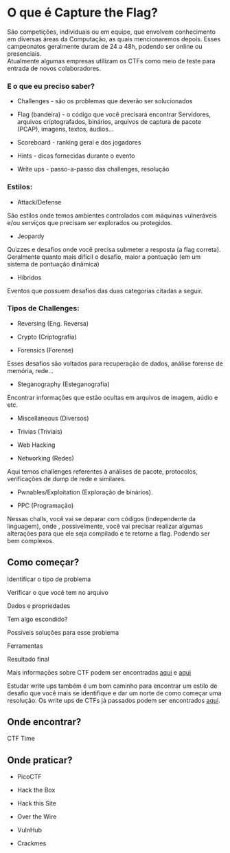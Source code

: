 # O que é Capture the Flag? 

São competições, individuais ou em equipe, que envolvem conhecimento em diversas áreas da Computação, as quais mencionaremos depois. 
Esses campeonatos geralmente duram de 24 a 48h, podendo ser online ou presenciais.  
Atualmente algumas empresas utilizam os CTFs como meio de teste para entrada de novos colaboradores. 




### E o que eu preciso saber?

- Challenges - são os problemas que deverão ser solucionados

-  Flag (bandeira) - o código que você precisará encontrar
Servidores, arquivos criptografados, binários, arquivos de captura de pacote (PCAP), imagens, textos, áudios…  

- Scoreboard - ranking geral e dos jogadores 

- Hints - dicas fornecidas durante o evento

- Write ups - passo-a-passo das challenges, resolução 




### Estilos: 

- Attack/Defense

São estilos onde temos ambientes controlados com máquinas vulneráveis e/ou serviços que precisam ser explorados ou protegidos.

- Jeopardy 

Quizzes e desafios onde você precisa submeter a resposta (a flag correta). Geralmente quanto mais difícil o desafio, maior a pontuação (em um sistema de pontuação dinâmica) 

- Híbridos 

Eventos que possuem desafios das duas categorias citadas a seguir. 




### Tipos de Challenges:  

- Reversing (Eng. Reversa)

- Crypto (Criptografia)

- Forensics (Forense)

Esses desafios são voltados para recuperação de dados, análise forense de memória, rede...

- Steganography (Esteganografia) 

Encontrar informações que estão ocultas em arquivos de imagem, aúdio e etc.

- Miscellaneous (Diversos)

- Trivias (Triviais)

- Web Hacking

- Networking (Redes)

Aqui temos challenges referentes à análises de pacote, protocolos, verificações de dump de rede e similares. 

- Pwnables/Exploitation (Exploração de binários).

- PPC (Programação)  

Nessas challs, você vai se deparar com códigos (independente da linguagem), onde , possivelmente, você vai precisar realizar algumas alterações para que ele seja compilado e te retorne a flag. Podendo ser bem complexos. 




## Como começar? 

Identificar o tipo de problema 

Verificar o que você tem no arquivo

Dados e propriedades 

Tem algo escondido? 

Possíveis soluções para esse problema 

Ferramentas 

Resultado final 

Mais informações sobre CTF podem ser encontradas [aqui](https://ctfs.github.io/resources/) e [aqui](https://trailofbits.github.io/ctf/forensics/) 

Estudar write ups também é um bom caminho para encontrar um estilo de desafio que você mais se identifique e dar um norte de como começar uma resolução. Os write ups de CTFs já passados podem ser encontrados [aqui](https://ctftime.org/writeups). 




## Onde encontrar? 

CTF Time 




## Onde praticar? 

- PicoCTF

- Hack the Box 

- Hack this Site

- Over the Wire 

- VulnHub

- Crackmes
